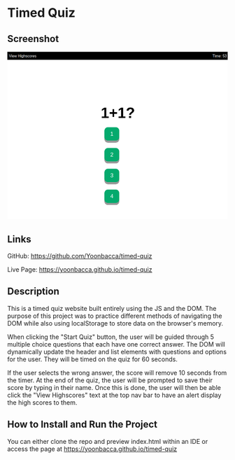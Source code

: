 # Timed Quiz

## Screenshot
![Screenshot of the Timed Quiz](./assets/images/screenshot.png "Screenshot of the Timed Quiz")

## Links
GitHub: https://github.com/Yoonbacca/timed-quiz

Live Page: https://yoonbacca.github.io/timed-quiz

## Description
This is a timed quiz website built entirely using the JS and the DOM. The purpose of this project was to practice different methods of navigating the DOM while also using localStorage to store data on the browser's memory.

When clicking the "Start Quiz" button, the user will be guided through 5 multiple choice questions that each have one correct answer. The DOM will dynamically update the header and list elements with questions and options for the user. They will be timed on the quiz for 60 seconds.

If the user selects the wrong answer, the score will remove 10 seconds from the timer. At the end of the quiz, the user will be prompted to save their score by typing in their name. Once this is done, the user will then be able click the "View Highscores" text at the top nav bar to have an alert display the high scores to them.

## How to Install and Run the Project 
You can either clone the repo and preview index.html within an IDE or access the page at https://yoonbacca.github.io/timed-quiz

